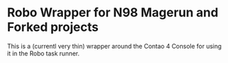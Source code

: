 Robo Wrapper for N98 Magerun and Forked projects
===============================================

This is a (currentl very thin) wrapper around the Contao 4 Console for using it in the
Robo task runner.